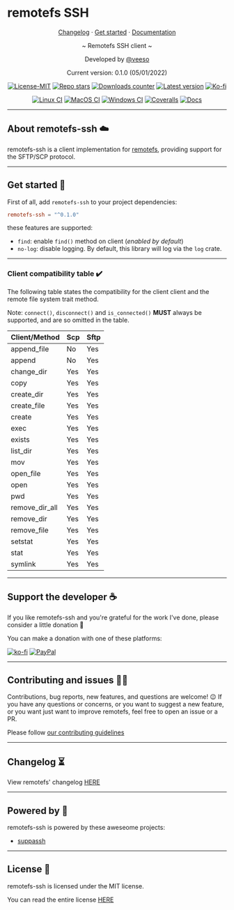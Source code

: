 # remotefs SSH

<p align="center">
  <a href="https://veeso.github.io/remotefs-ssh/blob/main/CHANGELOG.md" target="_blank">Changelog</a>
  ·
  <a href="https://veeso.github.io/remotefs-ssh/#get-started" target="_blank">Get started</a>
  ·
  <a href="https://docs.rs/remotefs-ssh" target="_blank">Documentation</a>
</p>

<p align="center">~ Remotefs SSH client ~</p>

<p align="center">Developed by <a href="https://veeso.github.io/" target="_blank">@veeso</a></p>
<p align="center">Current version: 0.1.0 (05/01/2022)</p>

<p align="center">
  <a href="https://opensource.org/licenses/MIT"
    ><img
      src="https://img.shields.io/badge/License-MIT-teal.svg"
      alt="License-MIT"
  /></a>
  <a href="https://github.com/veeso/remotefs-rs-ssh/stargazers"
    ><img
      src="https://img.shields.io/github/stars/veeso/remotefs-rs-ssh.svg"
      alt="Repo stars"
  /></a>
  <a href="https://crates.io/crates/remotefs-ssh"
    ><img
      src="https://img.shields.io/crates/d/remotefs-ssh.svg"
      alt="Downloads counter"
  /></a>
  <a href="https://crates.io/crates/remotefs-ssh"
    ><img
      src="https://img.shields.io/crates/v/remotefs-ssh.svg"
      alt="Latest version"
  /></a>
  <a href="https://ko-fi.com/veeso">
    <img
      src="https://img.shields.io/badge/donate-ko--fi-red"
      alt="Ko-fi"
  /></a>
</p>
<p align="center">
  <a href="https://github.com/veeso/remotefs-rs-ssh/actions"
    ><img
      src="https://github.com/veeso/remotefs-rs-ssh/workflows/Linux/badge.svg"
      alt="Linux CI"
  /></a>
  <a href="https://github.com/veeso/remotefs-rs-ssh/actions"
    ><img
      src="https://github.com/veeso/remotefs-rs-ssh/workflows/MacOS/badge.svg"
      alt="MacOS CI"
  /></a>
  <a href="https://github.com/veeso/remotefs-rs-ssh/actions"
    ><img
      src="https://github.com/veeso/remotefs-rs-ssh/workflows/Windows/badge.svg"
      alt="Windows CI"
  /></a>
  <a href="https://coveralls.io/github/veeso/remotefs-rs-ssh"
    ><img
      src="https://coveralls.io/repos/github/veeso/remotefs-rs-ssh/badge.svg"
      alt="Coveralls"
  /></a>
  <a href="https://docs.rs/remotefs-ssh"
    ><img
      src="https://docs.rs/remotefs-ssh/badge.svg"
      alt="Docs"
  /></a>
</p>

---

## About remotefs-ssh ☁️

remotefs-ssh is a client implementation for [remotefs](https://github.com/veeso/remotefs-rs), providing support for the SFTP/SCP protocol.

---

## Get started 🚀

First of all, add `remotefs-ssh` to your project dependencies:

```toml
remotefs-ssh = "^0.1.0"
```

these features are supported:

- `find`: enable `find()` method on client (*enabled by default*)
- `no-log`: disable logging. By default, this library will log via the `log` crate.

---

### Client compatibility table ✔️

The following table states the compatibility for the client client and the remote file system trait method.

Note: `connect()`, `disconnect()` and `is_connected()` **MUST** always be supported, and are so omitted in the table.

| Client/Method  | Scp | Sftp |
|----------------|-----|------|
| append_file    | No  | Yes  |
| append         | No  | Yes  |
| change_dir     | Yes | Yes  |
| copy           | Yes | Yes  |
| create_dir     | Yes | Yes  |
| create_file    | Yes | Yes  |
| create         | Yes | Yes  |
| exec           | Yes | Yes  |
| exists         | Yes | Yes  |
| list_dir       | Yes | Yes  |
| mov            | Yes | Yes  |
| open_file      | Yes | Yes  |
| open           | Yes | Yes  |
| pwd            | Yes | Yes  |
| remove_dir_all | Yes | Yes  |
| remove_dir     | Yes | Yes  |
| remove_file    | Yes | Yes  |
| setstat        | Yes | Yes  |
| stat           | Yes | Yes  |
| symlink        | Yes | Yes  |

---

## Support the developer ☕

If you like remotefs-ssh and you're grateful for the work I've done, please consider a little donation 🥳

You can make a donation with one of these platforms:

[![ko-fi](https://img.shields.io/badge/Ko--fi-F16061?style=for-the-badge&logo=ko-fi&logoColor=white)](https://ko-fi.com/veeso)
[![PayPal](https://img.shields.io/badge/PayPal-00457C?style=for-the-badge&logo=paypal&logoColor=white)](https://www.paypal.me/chrisintin)

---

## Contributing and issues 🤝🏻

Contributions, bug reports, new features, and questions are welcome! 😉
If you have any questions or concerns, or you want to suggest a new feature, or you want just want to improve remotefs, feel free to open an issue or a PR.

Please follow [our contributing guidelines](CONTRIBUTING.md)

---

## Changelog ⏳

View remotefs' changelog [HERE](CHANGELOG.md)

---

## Powered by 💪

remotefs-ssh is powered by these aweseome projects:

- [suppassh](https://github.com/veeso/suppassh)

---

## License 📃

remotefs-ssh is licensed under the MIT license.

You can read the entire license [HERE](LICENSE)
